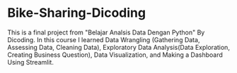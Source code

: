 # Bike-Sharing-Dicoding

This is a final project from  "Belajar Analsis Data Dengan Python" By Dicoding. In this course I learned Data Wrangling (Gathering Data, Assessing Data, Cleaning Data), Exploratory Data Analysis(Data Exploration, Creating Business Question), Data Visualization, and Making a Dashboard Using Streamlit.
